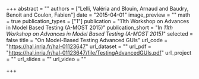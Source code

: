 +++
abstract = ""
authors = ["Lelli, Valéria and Blouin, Arnaud and Baudry, Benoit and Coulon, Fabien"]
date = "2015-04-01"
image_preview = ""
math = true
publication_types = ["1"]
publication = "11th Workshop on Advances in Model Based Testing (A-MOST 2015)"
publication_short = "In *11th Workshop on Advances in Model Based Testing (A-MOST 2015)*"
selected = false
title = "On Model-Based Testing Advanced GUIs"
url_code = "https://hal.inria.fr/hal-01123647"
url_dataset = ""
url_pdf = "https://hal.inria.fr/hal-01123647/file/TestingAdvancedGUIs.pdf"
url_project = ""
url_slides = ""
url_video = ""

+++
